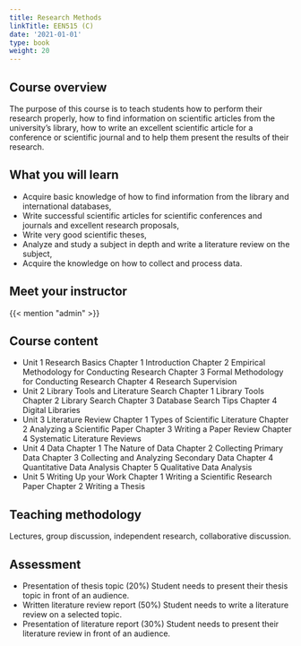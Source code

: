 ```yaml
---
title: Research Methods
linkTitle: EEN515 (C)
date: '2021-01-01'
type: book
weight: 20
---
```


<!--more-->

## Course overview

The purpose of this course is to teach students how to perform their research properly, how to find information on scientific articles from the university’s library, how to write an excellent scientific article for a conference or scientific journal and to help them present the results of their research.

## What you will learn

- Acquire basic knowledge of how to find information from the library and international databases,
- Write successful scientific articles for scientific conferences and journals and excellent research proposals,
- Write very good scientific theses,
- Analyze and study a subject in depth and write a literature review on the subject,
- Acquire the knowledge on how to collect and process data.

## Meet your instructor

{{< mention "admin" >}}

## Course content

- Unit 1 Research Basics
Chapter 1 Introduction
Chapter 2 Empirical Methodology for Conducting Research 
Chapter 3 Formal Methodology for Conducting Research
Chapter 4 Research Supervision
- Unit 2 Library Tools and Literature Search
Chapter 1 Library Tools
Chapter 2 Library Search
Chapter 3 Database Search Tips
Chapter 4 Digital Libraries
- Unit 3 Literature Review
Chapter 1 Types of Scientific Literature
Chapter 2 Analyzing a Scientific Paper
Chapter 3 Writing a Paper Review
Chapter 4 Systematic Literature Reviews
- Unit 4 Data
Chapter 1 The Nature of Data
Chapter 2 Collecting Primary Data
Chapter 3 Collecting and Analyzing Secondary Data
Chapter 4 Quantitative Data Analysis
Chapter 5 Qualitative Data Analysis
- Unit 5 Writing Up your Work
Chapter 1 Writing a Scientific Research Paper
Chapter 2 Writing a Thesis

## Teaching methodology

Lectures, group discussion, independent research, collaborative discussion.

## Assessment

- Presentation of thesis topic (20%)
Student needs to present their thesis topic in front of an audience.
- Written literature review report (50%)
Student needs to write a literature review on a selected topic.
- Presentation of literature report (30%)
Student needs to present their literature review in front of an audience.
